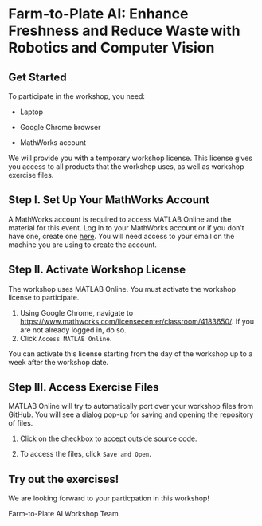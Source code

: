 # Farm-to-Plate AI: Enhance Freshness and Reduce Waste with Robotics and Computer Vision​ 



## Get Started

To participate in the workshop, you need:  

- Laptop 

- Google Chrome browser 

- MathWorks account 

We will provide you with a temporary workshop license. This license gives you access to all products that the workshop uses, as well as workshop exercise files. 

## Step I. Set Up Your MathWorks Account  

A MathWorks account is required to access MATLAB Online and the material for this event. Log in to your MathWorks account or if you don’t have one, create one [here](https://www.mathworks.com/login?uri=%2Fmwaccount%2F). You will need access to your email on the machine you are using to create the account.  

## Step II. Activate Workshop License  

The workshop uses MATLAB Online. You must activate the workshop license to participate. 
1. Using Google Chrome, navigate to https://www.mathworks.com/licensecenter/classroom/4183650/. If you are not already logged in, do so.
2. Click ``Access MATLAB Online``.
   
You can activate this license starting from the day of the workshop up to a week after the workshop date. 

## Step III. Access Exercise Files 

MATLAB Online will try to automatically port over your workshop files from GitHub. You will see a dialog pop-up for saving and opening the repository of files.  

1. Click on the checkbox to accept outside source code. 

2. To access the files, click ``Save and Open``. 

## Try out the exercises! 

We are looking forward to your particpation in this workshop!

Farm-to-Plate AI Workshop Team 
